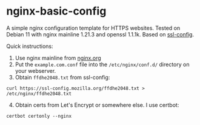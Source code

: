 # nginx-basic-config

A simple nginx configuration template for HTTPS websites. Tested on Debian 11 with nginx mainline 1.21.3 and openssl 1.1.1k. Based on [ssl-config](https://ssl-config.mozilla.org/).

Quick instructions:

1. Use nginx mainline from [nginx.org](https://nginx.org/en/linux_packages.html)
2. Put the `example.com.conf` file into the `/etc/nginx/conf.d/` directory on your webserver.
3. Obtain `ffdhe2048.txt` from ssl-config:
```
curl https://ssl-config.mozilla.org/ffdhe2048.txt > /etc/nginx/ffdhe2048.txt
```
4. Obtain certs from Let's Encrypt or somewhere else. I use certbot:
```
certbot certonly --nginx
```

